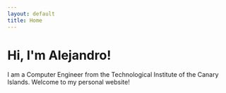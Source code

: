 ```yaml
---
layout: default
title: Home
---
```

# Hi, I'm Alejandro!

I am a Computer Engineer from the Technological Institute of the Canary Islands. Welcome to my personal website!
